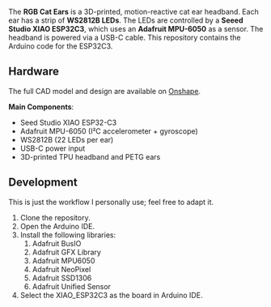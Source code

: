 The **RGB Cat Ears** is a 3D-printed, motion-reactive cat ear headband. Each ear has a strip of **WS2812B LEDs**. The LEDs are controlled by a **Seeed Studio XIAO ESP32C3**, which uses an **Adafruit MPU-6050** as a sensor. The headband is powered via a USB-C cable. This repository contains the Arduino code for the ESP32C3.

## Hardware

The full CAD model and design are available on [Onshape](https://cad.onshape.com/documents/aee8694863dfed44766b44b6/w/e9796f69ad3ce933161dcc72/e/1ec2e349ca86cca24512c082?configuration=List_xsrrYu7Js48prM%3DDefault&renderMode=0&uiState=68ea332e07faaa2b8cdbc222).

**Main Components**:
- Seed Studio XIAO ESP32-C3
- Adafruit MPU-6050 (I²C accelerometer + gyroscope)  
- WS2812B (22 LEDs per ear)  
- USB-C power input  
- 3D-printed TPU headband and PETG ears

## Development

This is just the workflow I personally use; feel free to adapt it.

1. Clone the repository.
2. Open the Arduino IDE.
3. Install the following libraries:
    1. Adafruit BusIO
    2. Adafruit GFX Library
    3. Adafruit MPU6050
    4. Adafruit NeoPixel
    5. Adafruit SSD1306
    6. Adafruit Unified Sensor
4. Select the XIAO_ESP32C3 as the board in Arduino IDE.